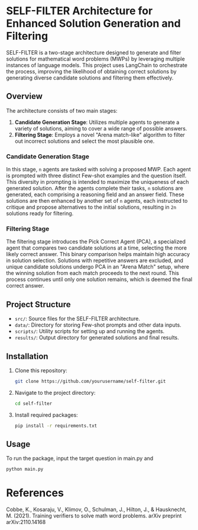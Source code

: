 # SELF-FILTER Architecture for Enhanced Solution Generation and Filtering

SELF-FILTER is a two-stage architecture designed to generate and filter solutions for mathematical word problems (MWPs) by leveraging multiple instances of language models. This project uses LangChain to orchestrate the process, improving the likelihood of obtaining correct solutions by generating diverse candidate solutions and filtering them effectively.

## Overview

The architecture consists of two main stages:
1. **Candidate Generation Stage**: Utilizes multiple agents to generate a variety of solutions, aiming to cover a wide range of possible answers.
2. **Filtering Stage**: Employs a novel "Arena match-like" algorithm to filter out incorrect solutions and select the most plausible one.

### Candidate Generation Stage

In this stage, `n` agents are tasked with solving a proposed MWP. Each agent is prompted with three distinct Few-shot examples and the question itself. This diversity in prompting is intended to maximize the uniqueness of each generated solution. After the agents complete their tasks, `n` solutions are generated, each comprising a reasoning field and an answer field. These solutions are then enhanced by another set of `n` agents, each instructed to critique and propose alternatives to the initial solutions, resulting in `2n` solutions ready for filtering.

### Filtering Stage

The filtering stage introduces the Pick Correct Agent (PCA), a specialized agent that compares two candidate solutions at a time, selecting the more likely correct answer. This binary comparison helps maintain high accuracy in solution selection. Solutions with repetitive answers are excluded, and unique candidate solutions undergo PCA in an "Arena Match" setup, where the winning solution from each match proceeds to the next round. This process continues until only one solution remains, which is deemed the final correct answer.

## Project Structure

- `src/`: Source files for the SELF-FILTER architecture.
- `data/`: Directory for storing Few-shot prompts and other data inputs.
- `scripts/`: Utility scripts for setting up and running the agents.
- `results/`: Output directory for generated solutions and final results.

## Installation

1. Clone this repository:
   ```bash
   git clone https://github.com/yourusername/self-filter.git
2. Navigate to the project directory:
   ```bash
   cd self-filter
   ```
3. Install required packages:
   ```bash
   pip install -r requirements.txt
   ```
## Usage

To run the package, input the target question in main.py and
```bash
python main.py
```

# References
Cobbe, K., Kosaraju, V., Klimov, O., Schulman, J., Hilton,
J., & Hausknecht, M. (2021). Training verifiers to solve
math word problems. arXiv preprint arXiv:2110.14168
